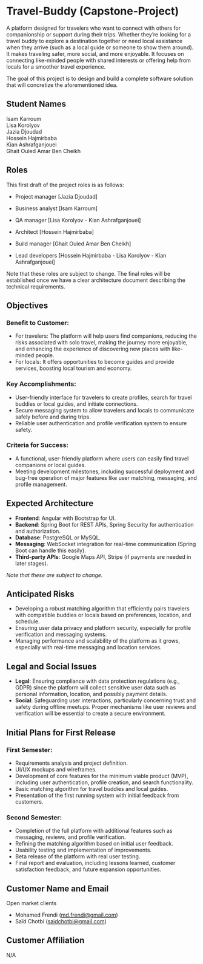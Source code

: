 # Travel-Buddy (Capstone-Project)

A platform designed for travelers who want to connect with others for companionship or support during their trips.
Whether they’re looking for a travel buddy to explore a destination together or need local assistance when they arrive (such as a local guide or someone to show them around). It makes traveling safer, more social, and more enjoyable.
It focuses on connecting like-minded people with shared interests or offering help from locals for a smoother travel experience.


The goal of this project is to design and build a complete software solution that will concretize the aforementioned idea.

## Student Names
Isam Karroum \
Lisa Korolyov \
Jazia Djoudad \
Hossein Hajmirbaba \
Kian Ashrafganjouei \
Ghait Ouled Amar Ben Cheikh

## Roles
This first draft of the project roles is as follows:

- Project manager [Jazia Djoudad]

- Business analyst [Isam Karroum]

- QA manager [Lisa Korolyov - Kian Ashrafganjouei]

- Architect [Hossein Hajmirbaba]

- Build manager [Ghait Ouled Amar Ben Cheikh]

- Lead developers [Hossein Hajmirbaba - Lisa Korolyov - Kian Ashrafganjouei]


Note that these roles are subject to change. The final roles will be established once we have a clear architecture document describing the technical requirements.

## Objectives
### Benefit to Customer:
- For travelers: The platform will help users find companions, reducing the risks associated with solo travel, making the journey more enjoyable, and enhancing the experience of discovering new places with like-minded people.
- For locals: It offers opportunities to become guides and provide services, boosting local tourism and economy.

### Key Accomplishments:
- User-friendly interface for travelers to create profiles, search for travel buddies or local guides, and initiate connections.
- Secure messaging system to allow travelers and locals to communicate safely before and during trips.
- Reliable user authentication and profile verification system to ensure safety.

### Criteria for Success:
- A functional, user-friendly platform where users can easily find travel companions or local guides.
- Meeting development milestones, including successful deployment and bug-free operation of major features like user matching, messaging, and profile management.

## Expected Architecture
- **Frontend**: Angular with Bootstrap for UI.
- **Backend**: Spring Boot for REST APIs, Spring Security for authentication and authorization.
- **Database**: PostgreSQL or MySQL.
- **Messaging**: WebSocket integration for real-time communication (Spring Boot can handle this easily).
- **Third-party APIs**: Google Maps API, Stripe (if payments are needed in later stages).

*Note that these are subject to change.*

## Anticipated Risks
- Developing a robust matching algorithm that efficiently pairs travelers with compatible buddies or locals based on preferences, location, and schedule.
- Ensuring user data privacy and platform security, especially for profile verification and messaging systems.
- Managing performance and scalability of the platform as it grows, especially with real-time messaging and location services.

## Legal and Social Issues
- **Legal**: Ensuring compliance with data protection regulations (e.g., GDPR) since the platform will collect sensitive user data such as personal information, location, and possibly payment details.
- **Social**: Safeguarding user interactions, particularly concerning trust and safety during offline meetups. Proper mechanisms like user reviews and verification will be essential to create a secure environment.

## Initial Plans for First Release
### First Semester:
- Requirements analysis and project definition.
- UI/UX mockups and wireframes.
- Development of core features for the minimum viable product (MVP), including user authentication, profile creation, and search functionality.
- Basic matching algorithm for travel buddies and local guides.
- Presentation of the first running system with initial feedback from customers.

### Second Semester:
- Completion of the full platform with additional features such as messaging, reviews, and profile verification.
- Refining the matching algorithm based on initial user feedback.
- Usability testing and implementation of improvements.
- Beta release of the platform with real user testing.
- Final report and evaluation, including lessons learned, customer satisfaction feedback, and future expansion opportunities.

## Customer Name and Email
Open market clients
- Mohamed Frendi (md.frendi@gmail.com)
- Saïd Chotbi (saidchotbi@gmail.com)

## Customer Affiliation
N/A
